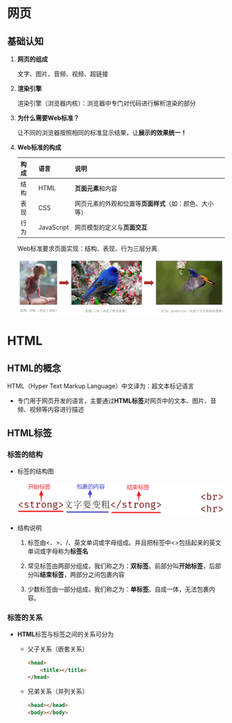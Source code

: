 # 网页

## 基础认知

1. **网页的组成**

   文字、图片、音频、视频、超链接

2. **渲染引擎**

   渲染引擎（浏览器内核）：浏览器中专门对代码进行解析渲染的部分

3. **为什么需要Web标准？**

   让不同的浏览器按照相同的标准显示结果，让**展示的效果统一！**

4. **Web标准的构成**

   | 构成 | 语言       | 说明                                                   |
   | ---- | ---------- | ------------------------------------------------------ |
   | 结构 | HTML       | **页面元素**和内容                                     |
   | 表现 | CSS        | 网页元素的外观和位置等**页面样式**（如：颜色、大小等） |
   | 行为 | JavaScript | 网页模型的定义与**页面交互**                           |

   Web标准要求页面实现：结构、表现、行为三层分离.

   ![](imgs\web标准.png)



# HTML

## HTML的概念

HTML（Hyper Text Markup Language）中文译为：超文本标记语言

- 专门用于网页开发的语言，主要通过**HTML标签**对网页中的文本、图片、音频、视频等内容进行描述

## HTML标签

### 标签的结构

- 标签的结构图

  ![](imgs\标签结构图.png)

- 结构说明

  1. 标签由<、>、/、英文单词或字母组成。并且把标签中<>包括起来的英文单词或字母称为**标签名**

  2. 常见标签由两部分组成，我们称之为：**双标签**。前部分叫**开始标签**，后部分叫**结束标签**，两部分之间包裹内容

  3. 少数标签由一部分组成，我们称之为：**单标签**。自成一体，无法包裹内容。

### 标签的关系

- **HTML**标签与标签之间的关系可分为

  - 父子关系（嵌套关系）

    ```html
    <head>
        <title></title>
    </head>
    ```

  - 兄弟关系（并列关系）

    ```html
    <head></head>
    <body></body>
    ```

    
